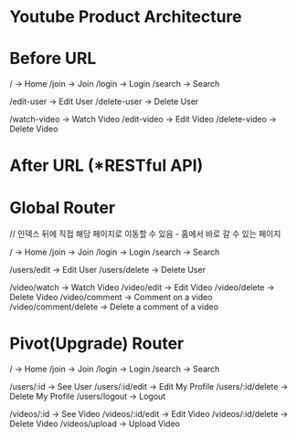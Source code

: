 # Youtube Product Architecture

# Before URL

/ -> Home
/join -> Join
/login -> Login
/search -> Search

/edit-user -> Edit User
/delete-user -> Delete User

/watch-video -> Watch Video
/edit-video -> Edit Video
/delete-video -> Delete Video

# After URL (\*RESTful API)

# Global Router

// 인덱스 뒤에 직접 해당 페이지로 이동할 수 있음 - 홈에서 바로 갈 수 있는 페이지

/ -> Home
/join -> Join
/login -> Login
/search -> Search

/users/edit -> Edit User
/users/delete -> Delete User

/video/watch -> Watch Video
/video/edit -> Edit Video
/video/delete -> Delete Video
/video/comment -> Comment on a video
/video/comment/delete -> Delete a comment of a video

# Pivot(Upgrade) Router

/ -> Home
/join -> Join
/login -> Login
/search -> Search

/users/:id -> See User
/users/:id/edit -> Edit My Profile
/users/:id/delete -> Delete My Profile
/users/logout -> Logout

/videos/:id -> See Video
/videos/:id/edit -> Edit Video
/videos/:id/delete -> Delete Video
/videos/upload -> Upload Video
